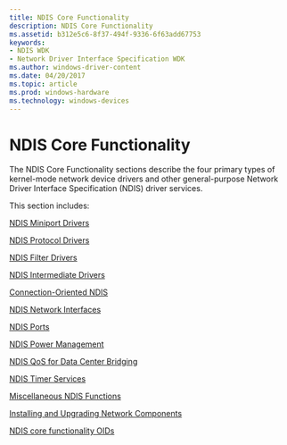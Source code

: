 ```yaml
---
title: NDIS Core Functionality
description: NDIS Core Functionality
ms.assetid: b312e5c6-8f37-494f-9336-6f63add67753
keywords:
- NDIS WDK
- Network Driver Interface Specification WDK
ms.author: windows-driver-content
ms.date: 04/20/2017
ms.topic: article
ms.prod: windows-hardware
ms.technology: windows-devices
---
```


# NDIS Core Functionality


The NDIS Core Functionality sections describe the four primary types of kernel-mode network device drivers and other general-purpose Network Driver Interface Specification (NDIS) driver services.

This section includes:

[NDIS Miniport Drivers](ndis-miniport-drivers.md)

[NDIS Protocol Drivers](ndis-protocol-drivers.md)

[NDIS Filter Drivers](ndis-filter-drivers2.md)

[NDIS Intermediate Drivers](ndis-intermediate-drivers2.md)

[Connection-Oriented NDIS](connection-oriented-ndis.md)

[NDIS Network Interfaces](ndis-network-interfaces2.md)

[NDIS Ports](ndis-ports.md)

[NDIS Power Management](ndis-power-management.md)

[NDIS QoS for Data Center Bridging](ndis-qos-for-data-center-bridging.md)

[NDIS Timer Services](ndis-timer-services2.md)

[Miscellaneous NDIS Functions](miscellaneous-ndis-functions.md)

[Installing and Upgrading Network Components](installing-and-upgrading-network-components.md)

[NDIS core functionality OIDs](ndis-core-functionality-oids.md)

 

 





